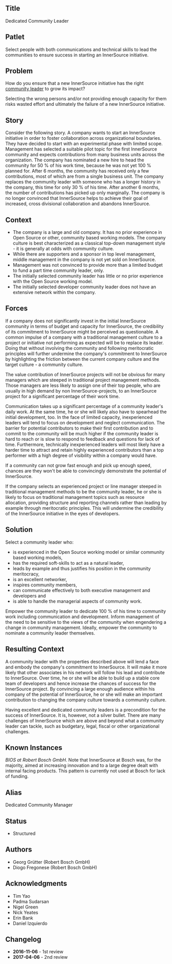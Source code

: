 ## Title

Dedicated Community Leader

## Patlet

Select people with both communications and technical skills to lead the communities to ensure success in starting an InnerSource initiative.

## Problem

How do you ensure that a new InnerSource initiative has the right [community leader](http://www.artofcommunityonline.org/) to grow its impact?

Selecting the wrong persons and/or not providing enough capacity for them risks wasted effort and ultimately the failure of a new InnerSource initiative.

## Story

Consider the following story. A company wants to start an InnerSource initiative in order to foster collaboration across organizational boundaries. They have decided to start with an experimental phase with limited scope. Management has selected a suitable pilot topic for the first InnerSource community and expects contributions from many business units across the organization. The company has nominated a new hire to head the community for 50 % of his work time, because he was not yet 100 % planned for. After 6 months, the community has received only a few contributions, most of which are from a single business unit. The company replaces the community leader with someone who has a longer history in the company, this time for only 30 % of his time. After another 6 months, the number of contributions has picked up only marginally. The company is no longer convinced that InnerSource helps to achieve their goal of increased, cross divisional collaboration and abandons InnerSource.

## Context

- The company is a large and old company. It has no prior experience in Open Source or other, community based working models. The company culture is best characterized as a classical top-down management style - it is generally at odds with community culture.
- While there are supporters and a sponsor in top level management, middle management in the company is not yet sold on InnerSource.
- Management was not convinced to provide more than a limited budget to fund a part time community leader, only.
- The initially selected community leader has little or no prior experience with the Open Source working model.
- The initially selected developer community leader does not have an extensive network within the company.

## Forces

If a company does not significantly invest in the initial InnerSource community in terms of budget and capacity for InnerSource, the credibility of its commitment to InnerSource might be perceived as questionable. A common impulse of a company with a traditional management culture to a project or initiative not performing as expected will be to replace its leader. Doing that without involving the community and following meritocratic principles will further undermine the company's commitment to InnerSource by highlighting the friction between the current company culture and the target culture - a community culture.

The value contribution of InnerSource projects will not be obvious for many managers which are steeped in traditional project management methods. Those managers are less likely to assign one of their top people, who are usually in high demand by non InnerSource-projects, to an InnerSource project for a significant percentage of their work time.

Communication takes up a significant percentage of a community leader's daily work. At the same time, he or she will likely also have to spearhead the initial development, too. In the face of limited capacity, inexperienced leaders will tend to focus on development and neglect communication. The barrier for potential contributors to make their first contribution and to commit to the community will be much higher if the community leader is hard to reach or is slow to respond to feedback and questions for lack of time. Furthermore, technically inexperienced leaders will most likely have a harder time to attract and retain highly experienced contributors than a top performer with a high degree of visibility within a company would have.

If a community can not grow fast enough and pick up enough speed, chances are they won't be able to convincingly demonstrate the potential of InnerSource.

If the company selects an experienced project or line manager steeped in traditional management methods to be the community leader, he or she is likely to focus on traditional management topics such as resource allocation, providing structure and reporting channels rather than leading by example through meritocratic principles. This will undermine the credibility of the InnerSource initiative in the eyes of developers.

## Solution

Select a community leader who:

- is experienced in the Open Source working model or similar community based working models,
- has the required soft-skills to act as a natural leader,
- leads by example and thus justifies his position in the community meritocracy,
- is an excellent networker,
- inspires community members,
- can communicate effectively to both executive management and developers and
- is able to handle the managerial aspects of community work.

Empower the community leader to dedicate 100 % of his time to community work including communication and development. Inform management of the need to be sensitive to the views of the community when engendering a change in community management. Ideally, empower the community to nominate a community leader themselves.

## Resulting Context

A community leader with the properties described above will lend a face and embody the company's commitment to InnerSource. It will make it more likely that other associates in his network will follow his lead and contribute to InnerSource. Over time, he or she will be able to build up a stable core team of developers and hence increase the chances of success for the InnerSource project. By convincing a large enough audience within his company of the potential of InnerSource, he or she will make an important contribution to changing the company culture towards a community culture.

Having excellent and dedicated community leaders is a precondition for the success of InnerSource. It is, however, not a silver bullet. There are many challenges of InnerSource which are above and beyond what a community leader can tackle, such as budgetary, legal, fiscal or other organizational challenges.

## Known Instances

_BIOS at Robert Bosch GmbH_. Note that InnerSource at Bosch was, for the majority, aimed at increasing innovation and to a large degree dealt with internal facing products. This pattern is currently not used at Bosch for lack of funding.

## Alias

Dedicated Community Manager

## Status

* Structured

## Authors

- Georg Grütter (Robert Bosch GmbH)
- Diogo Fregonese (Robert Bosch GmbH)

## Acknowledgments

- Tim Yao
- Padma Sudarsan
- Nigel Green
- Nick Yeates
- Erin Bank
- Daniel Izquierdo

## Changelog

- **2016-11-06** - 1st review
- **2017-04-06** - 2nd review
